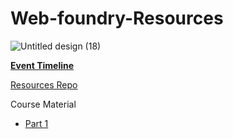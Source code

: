 # Web-foundry-Resources

![Untitled design (18)](https://user-images.githubusercontent.com/57913645/132491302-67857310-a111-448a-ad66-8a6e3d790a57.png)

**[Event Timeline](/timeline.md)**


[Resources Repo](https://github.com/tinkerhublbsce/Web-foundry-Resources)

Course Material

- [Part 1](/part1/README.md)
